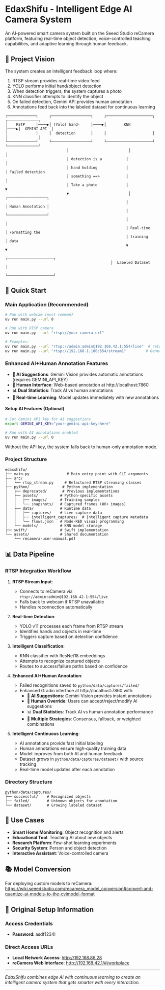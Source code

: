 # EdaxShifu - Intelligent Edge AI Camera System

An AI-powered smart camera system built on the Seeed Studio reCamera platform, featuring real-time object detection, voice-controlled teaching capabilities, and adaptive learning through human feedback.

## 🎯 Project Vision

The system creates an intelligent feedback loop where:
1. RTSP stream provides real-time video feed
2. YOLO performs initial hand/object detection
3. When detection triggers, the system captures a photo
4. KNN classifier attempts to identify the object
5. On failed detection, Gemini API provides human annotation
6. Annotations feed back into the labeled dataset for continuous learning

```
┌─────────────┐     ┌──────────────────┐     ┌─────────────────────┐     ┌──────────────┐
│    RSTP     │────▶│ (Yolo) hand-     │────▶│        KNN          │────▶│  GEMINI API  │
│             │     │  detection       │     │                     │     │              │
└─────────────┘     └──────────────────┘     └─────────────────────┘     └──────────────┘
                            │                           │                         │
                            │ detection is a           │                         │
                            │ hand holding             │                         │ Failed detection
                            │ something ==>            │                         │
                            │ Take a photo             │                         ▼
                            ▼                           │                  ┌──────────────────┐
                                                       │                  │ Human Annotation │
                                                       │                  └──────────────────┘
                                                       │                         │
                                                       │ Real-time              │ Formatting the
                                                       │ training               │ data
                                                       ▼                         ▼
                                                ┌─────────────────────┐
                                                │  Labeled DataSet    │
                                                └─────────────────────┘
```

## 🚀 Quick Start

### Main Application (Recommended)
```bash
# Run with webcam (most common)
uv run main.py --url 0

# Run with RTSP camera
uv run main.py --url "rtsp://your-camera-url"

# Examples:
uv run main.py --url "rtsp://admin:admin@192.168.42.1:554/live"  # reCamera
uv run main.py --url "rtsp://192.168.1.100:554/stream1"         # Generic IP cam
```

### Enhanced AI+Human Annotation Features
- **🤖 AI Suggestions**: Gemini Vision provides automatic annotations (requires GEMINI_API_KEY)
- **👤 Human Interface**: Web-based annotation at http://localhost:7860
- **📊 Dual Statistics**: Track AI vs human annotations
- **🔄 Real-time Learning**: Model updates immediately with new annotations

#### Setup AI Features (Optional)
```bash
# Set Gemini API key for AI suggestions
export GEMINI_API_KEY="your-gemini-api-key-here"

# Run with AI annotations enabled
uv run main.py --url 0
```

Without the API key, the system falls back to human-only annotation mode.


### Project Structure
```
edaxshifu/
├── main.py                 # Main entry point with CLI arguments
├── src/
│   └── rtsp_stream.py     # Refactored RTSP streaming classes
├── python/               # Python implementation
│   ├── deprecated/       # Previous implementations
│   ├── assets/          # Python-specific assets
│   │   ├── images/      # Training samples
│   │   └── snapshots/   # Captured frames (80+ images)
│   ├── data/            # Runtime data
│   │   ├── captures/    # Live capture data
│   │   ├── intelligent_captures/  # Intelligent capture metadata
│   │   └── flows.json   # Node-RED visual programming
│   └── models/          # KNN model storage
├── swift/               # Swift implementation
└── assets/              # Shared documentation
    └── recamera-user-manual.pdf
```



## 📊 Data Pipeline

### RTSP Integration Workflow
1. **RTSP Stream Input**: 
   - Connects to reCamera via `rtsp://admin:admin@192.168.42.1:554/live`
   - Falls back to webcam if RTSP unavailable
   - Handles reconnection automatically

2. **Real-time Detection**:
   - YOLO v11 processes each frame from RTSP stream
   - Identifies hands and objects in real-time
   - Triggers capture based on detection confidence

3. **Intelligent Classification**:
   - KNN classifier with ResNet18 embeddings
   - Attempts to recognize captured objects
   - Routes to success/failure paths based on confidence

4. **Enhanced AI+Human Annotation**:
   - Failed recognitions saved to `python/data/captures/failed/`
   - Enhanced Gradio interface at http://localhost:7860 with:
     - 🤖 **AI Suggestions**: Gemini Vision provides instant annotations
     - 👤 **Human Override**: Users can accept/reject/modify AI suggestions
     - 📊 **Dual Statistics**: Track AI vs human annotation performance
     - 🔄 **Multiple Strategies**: Consensus, fallback, or weighted combinations

5. **Intelligent Continuous Learning**:
   - AI annotations provide fast initial labeling
   - Human annotations ensure high-quality training data
   - Model improves from both AI and human feedback
   - Dataset grows in `python/data/captures/dataset/` with source tracking
   - Real-time model updates after each annotation

### Directory Structure
```
python/data/captures/
├── successful/    # Recognized objects
├── failed/        # Unknown objects for annotation
└── dataset/       # Growing labeled dataset
```

## 🎯 Use Cases

- **Smart Home Monitoring**: Object recognition and alerts
- **Educational Tool**: Teaching AI about new objects
- **Research Platform**: Few-shot learning experiments
- **Security System**: Person and object detection
- **Interactive Assistant**: Voice-controlled camera

## 📚 Model Conversion

For deploying custom models to reCamera:
https://wiki.seeedstudio.com/recamera_model_conversion#convert-and-quantize-ai-models-to-the-cvimodel-format

## 🔑 Original Setup Information

### Access Credentials
- **Password**: asdf1234!

### Direct Access URLs
- **Local Network Access**: http://192.168.86.28
- **reCamera Web Interface**: http://192.168.42.1/#/workplace



---

*EdaxShifu combines edge AI with continuous learning to create an intelligent camera system that gets smarter with every interaction.*
